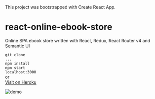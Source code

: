 This project was bootstrapped with Create React App.

# react-online-ebook-store
Online SPA ebook store written with React, Redux, React Router v4 and Semantic UI

`git clone`  
`...`  
`npm install`  
`npm start`  
`localhost:3000`  
or  
[Visit on Heroku](https://blooming-lake-23100.herokuapp.com/)

![demo](https://media.giphy.com/media/3o6vXPnoLZh3PwqJ0Y/giphy.gif)
